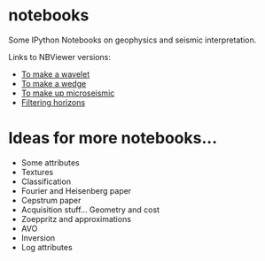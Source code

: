 notebooks
=========

Some IPython Notebooks on geophysics and seismic interpretation.

Links to NBViewer versions:

- [To make a wavelet](http://nbviewer.org/github/agile-geoscience/notebooks/blob/master/To_make_a_wavelet.ipynb)
- [To make a wedge](http://nbviewer.org/github/agile-geoscience/notebooks/blob/master/To_make_a_wedge.ipynb)
- [To make up microseismic](http://nbviewer.org/github/agile-geoscience/notebooks/blob/master/To_make_up_microseismic.ipynb)
- [Filtering horizons](http://nbviewer.org/github/agile-geoscience/notebooks/blob/master/Filtering_horizons.ipynb)

Ideas for more notebooks...
===========================

- Some attributes
- Textures
- Classification
- Fourier and Heisenberg paper
- Cepstrum paper
- Acquisition stuff... Geometry and cost
- Zoeppritz and approximations
- AVO
- Inversion
- Log attributes

